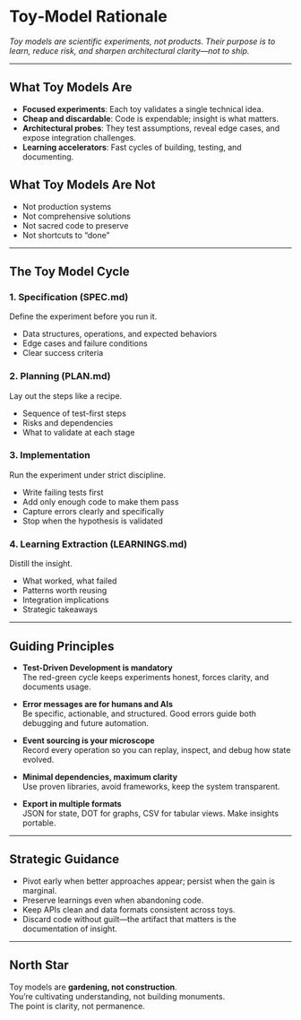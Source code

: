 # Toy‑Model Rationale

_Toy models are scientific experiments, not products. Their purpose is to learn, reduce risk, and sharpen architectural clarity—not to ship._

---

## What Toy Models Are

- **Focused experiments**: Each toy validates a single technical idea.  
- **Cheap and discardable**: Code is expendable; insight is what matters.  
- **Architectural probes**: They test assumptions, reveal edge cases, and expose integration challenges.  
- **Learning accelerators**: Fast cycles of building, testing, and documenting.  

## What Toy Models Are Not

- Not production systems  
- Not comprehensive solutions  
- Not sacred code to preserve  
- Not shortcuts to “done”  

---

## The Toy Model Cycle

### 1. Specification (SPEC.md)
Define the experiment before you run it.  
- Data structures, operations, and expected behaviors  
- Edge cases and failure conditions  
- Clear success criteria  

### 2. Planning (PLAN.md)
Lay out the steps like a recipe.  
- Sequence of test-first steps  
- Risks and dependencies  
- What to validate at each stage  

### 3. Implementation
Run the experiment under strict discipline.  
- Write failing tests first  
- Add only enough code to make them pass  
- Capture errors clearly and specifically  
- Stop when the hypothesis is validated  

### 4. Learning Extraction (LEARNINGS.md)
Distill the insight.  
- What worked, what failed  
- Patterns worth reusing  
- Integration implications  
- Strategic takeaways  

---

## Guiding Principles

- **Test-Driven Development is mandatory**  
  The red-green cycle keeps experiments honest, forces clarity, and documents usage.  

- **Error messages are for humans and AIs**  
  Be specific, actionable, and structured. Good errors guide both debugging and future automation.  

- **Event sourcing is your microscope**  
  Record every operation so you can replay, inspect, and debug how state evolved.  

- **Minimal dependencies, maximum clarity**  
  Use proven libraries, avoid frameworks, keep the system transparent.  

- **Export in multiple formats**  
  JSON for state, DOT for graphs, CSV for tabular views. Make insights portable.  

---

## Strategic Guidance

- Pivot early when better approaches appear; persist when the gain is marginal.  
- Preserve learnings even when abandoning code.  
- Keep APIs clean and data formats consistent across toys.  
- Discard code without guilt—the artifact that matters is the documentation of insight.  

---

## North Star

Toy models are **gardening, not construction**.  
You’re cultivating understanding, not building monuments.  
The point is clarity, not permanence.  
